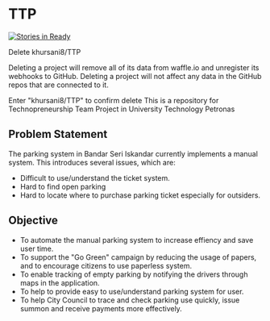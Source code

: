 # TTP

[![Stories in Ready](https://badge.waffle.io/khursani8/TTP.svg?label=ready&title=Ready)](http://waffle.io/khursani8/TTP)

Delete khursani8/TTP

Deleting a project will remove all of its data from waffle.io and unregister its webhooks to GitHub. Deleting a project will not affect any data in the GitHub repos that are connected to it.

Enter "khursani8/TTP" to confirm delete
This is a repository for Technopreneurship Team Project in University Technology Petronas

## Problem Statement

The parking system in Bandar Seri Iskandar currently implements a manual system. This introduces several issues, which are:

* Difficult to use/understand the ticket system.
* Hard to find open parking
* Hard to locate where to purchase parking ticket especially for outsiders.

## Objective

* To automate the manual parking system to increase effiency and save user time.
* To support the "Go Green" campaign by reducing the usage of papers, and to encourage citizens to use paperless system.
* To enable tracking of empty parking by notifying the drivers through maps in the application.
* To help to provide easy to use/understand parking system for user.
* To help City Council to trace and check parking use quickly, issue summon and receive payments more effectively.
